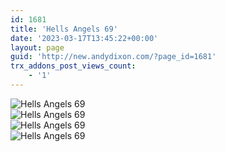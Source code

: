 ```yaml
---
id: 1681
title: 'Hells Angels 69'
date: '2023-03-17T13:45:22+00:00'
layout: page
guid: 'http://new.andydixon.com/?page_id=1681'
trx_addons_post_views_count:
    - '1'
---
```


![Hells Angels 69](https://i0.wp.com/assets.g8x2.ldn.idrivee2-23.com/posters/Hells%20Angels%2069%2001.jpg?w=1200&ssl=1 "Hells Angels 69")  
![Hells Angels 69](https://i0.wp.com/assets.g8x2.ldn.idrivee2-23.com/posters/Hells%20Angels%2069%2002.jpg?w=1200&ssl=1 "Hells Angels 69")  
![Hells Angels 69](https://i0.wp.com/assets.g8x2.ldn.idrivee2-23.com/posters/Hells%20Angels%2069%2003.jpg?w=1200&ssl=1 "Hells Angels 69")  
![Hells Angels 69](https://i0.wp.com/assets.g8x2.ldn.idrivee2-23.com/posters/Hells%20Angels%2069%2004.jpg?w=1200&ssl=1 "Hells Angels 69")